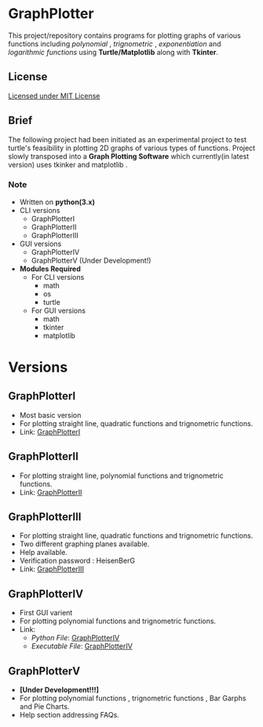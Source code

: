 # GraphPlotter
This project/repository contains programs for plotting graphs of various functions including *polynomial* , *trignometric* , *exponentiation* and *logarithmic functions* using **Turtle/Matplotlib** along with **Tkinter**.
## License
  [Licensed  under MIT License](https://github.com/YasirAhmad-EccentriX/GraphPlotter/blob/master/LICENSE)
## Brief
The following project had been initiated as an experimental project to test turtle's feasibility in plotting 2D graphs of various types of functions.
Project slowly transposed into a **Graph Plotting Software** which currently(in latest version) uses tkinker and matplotlib .

### Note
 * Written on **python(3.x)**
 * CLI versions
   * GraphPlotterI
   * GraphPlotterII
   * GraphPlotterIII
 * GUI versions
   * GraphPlotterIV
   * GraphPlotterV (Under Development!)
 * **Modules Required**
   * For CLI versions
     * math
     * os
     * turtle
   * For GUI versions
     * math
     * tkinter
     * matplotlib

# Versions
## GraphPlotterI
  * Most basic version
  * For plotting straight line, quadratic functions and trignometric functions.
  * Link: [GraphPlotterI](https://github.com/YasirAhmad-EccentriX/GraphPlotter/blob/master/GraphPlotter1.0.py)
## GraphPlotterII
  * For plotting straight line, polynomial functions and trignometric functions.
  * Link: [GraphPlotterII](https://github.com/YasirAhmad-EccentriX/GraphPlotter/blob/master/GraphPlotter2.0.py)
## GraphPlotterIII
  * For plotting straight line, quadratic functions and trignometric functions.
  * Two different graphing planes available.
  * Help available.
  * Verification password : HeisenBerG
  * Link: [GraphPlotterIII](https://github.com/YasirAhmad-EccentriX/GraphPlotter/blob/master/GraphPlotter3.0.py)
## GraphPlotterIV
  * First GUI varient
  * For plotting polynomial functions and trignometric functions.
  * Link:
    * *Python File*: [GraphPlotterIV](https://github.com/YasirAhmad-EccentriX/GraphPlotter/blob/master/GraphPlotter4.0(GP-IV).py)
    * *Executable File*: [GraphPlotterIV](https://drive.google.com/file/d/19lc6ELbS0LspHPiy3AOeNnw40f1fcKqT/view)
## GraphPlotterV
  *  **[Under Development!!!]**
  *  For plotting polynomial functions , trignometric functions , Bar Garphs and Pie Charts.
  *  Help section addressing FAQs.
  
